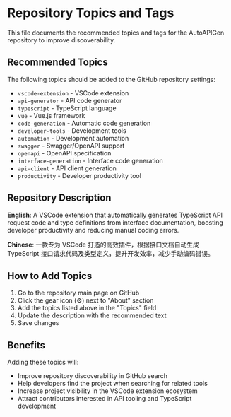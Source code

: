 # Repository Topics and Tags

This file documents the recommended topics and tags for the AutoAPIGen repository to improve discoverability.

## Recommended Topics

The following topics should be added to the GitHub repository settings:

- `vscode-extension` - VSCode extension
- `api-generator` - API code generator
- `typescript` - TypeScript language
- `vue` - Vue.js framework
- `code-generation` - Automatic code generation
- `developer-tools` - Development tools
- `automation` - Development automation
- `swagger` - Swagger/OpenAPI support
- `openapi` - OpenAPI specification
- `interface-generation` - Interface code generation
- `api-client` - API client generation
- `productivity` - Developer productivity tool

## Repository Description

**English**: A VSCode extension that automatically generates TypeScript API request code and type definitions from interface documentation, boosting developer productivity and reducing manual coding errors.

**Chinese**: 一款专为 VSCode 打造的高效插件，根据接口文档自动生成 TypeScript 接口请求代码及类型定义，提升开发效率，减少手动编码错误。

## How to Add Topics

1. Go to the repository main page on GitHub
2. Click the gear icon (⚙️) next to "About" section
3. Add the topics listed above in the "Topics" field
4. Update the description with the recommended text
5. Save changes

## Benefits

Adding these topics will:
- Improve repository discoverability in GitHub search
- Help developers find the project when searching for related tools
- Increase project visibility in the VSCode extension ecosystem
- Attract contributors interested in API tooling and TypeScript development